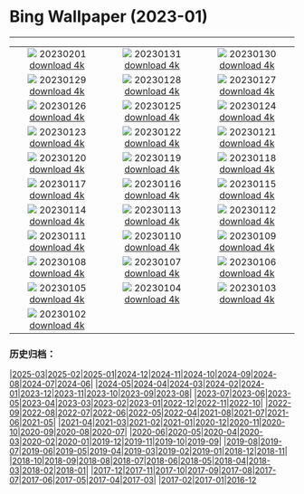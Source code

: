 # Bing Wallpaper (2023-01)
**************
| | | |
|:-:|:-:|:-:|
| ![](https://www.bing.com/th?id=OHR.SunriseCastle_EN-IN9910172594_1920x1080.jpg) 20230201 [download 4k](https://www.bing.com/th?id=OHR.SunriseCastle_EN-IN9910172594_UHD.jpg) | ![](https://www.bing.com/th?id=OHR.ZebraTrio_EN-IN8432077047_1920x1080.jpg) 20230131 [download 4k](https://www.bing.com/th?id=OHR.ZebraTrio_EN-IN8432077047_UHD.jpg) | ![](https://www.bing.com/th?id=OHR.IceSailingBalaton_EN-IN8180074749_1920x1080.jpg) 20230130 [download 4k](https://www.bing.com/th?id=OHR.IceSailingBalaton_EN-IN8180074749_UHD.jpg) |
| ![](https://www.bing.com/th?id=OHR.BlackbirdDay_EN-IN7823389227_1920x1080.jpg) 20230129 [download 4k](https://www.bing.com/th?id=OHR.BlackbirdDay_EN-IN7823389227_UHD.jpg) | ![](https://www.bing.com/th?id=OHR.BlueBahamas_EN-IN7452077068_1920x1080.jpg) 20230128 [download 4k](https://www.bing.com/th?id=OHR.BlueBahamas_EN-IN7452077068_UHD.jpg) | ![](https://www.bing.com/th?id=OHR.RedMangrove_EN-IN0543643621_1920x1080.jpg) 20230127 [download 4k](https://www.bing.com/th?id=OHR.RedMangrove_EN-IN0543643621_UHD.jpg) |
| ![](https://www.bing.com/th?id=OHR.RepublicDayIndia_EN-IN3615309458_1920x1080.jpg) 20230126 [download 4k](https://www.bing.com/th?id=OHR.RepublicDayIndia_EN-IN3615309458_UHD.jpg) | ![](https://www.bing.com/th?id=OHR.BirksofAberfeldy_EN-IN3525556475_1920x1080.jpg) 20230125 [download 4k](https://www.bing.com/th?id=OHR.BirksofAberfeldy_EN-IN3525556475_UHD.jpg) | ![](https://www.bing.com/th?id=OHR.ColleSantaLucia_EN-IN1640555463_1920x1080.jpg) 20230124 [download 4k](https://www.bing.com/th?id=OHR.ColleSantaLucia_EN-IN1640555463_UHD.jpg) |
| ![](https://www.bing.com/th?id=OHR.SunriseMoai_EN-IN1303011589_1920x1080.jpg) 20230123 [download 4k](https://www.bing.com/th?id=OHR.SunriseMoai_EN-IN1303011589_UHD.jpg) | ![](https://www.bing.com/th?id=OHR.YearRabbit_EN-IN7844719678_1920x1080.jpg) 20230122 [download 4k](https://www.bing.com/th?id=OHR.YearRabbit_EN-IN7844719678_UHD.jpg) | ![](https://www.bing.com/th?id=OHR.HuggingKanga_EN-IN7247049713_1920x1080.jpg) 20230121 [download 4k](https://www.bing.com/th?id=OHR.HuggingKanga_EN-IN7247049713_UHD.jpg) |
| ![](https://www.bing.com/th?id=OHR.FalklandKings_EN-IN5015994063_1920x1080.jpg) 20230120 [download 4k](https://www.bing.com/th?id=OHR.FalklandKings_EN-IN5015994063_UHD.jpg) | ![](https://www.bing.com/th?id=OHR.SFFParkCity_EN-IN4156395543_1920x1080.jpg) 20230119 [download 4k](https://www.bing.com/th?id=OHR.SFFParkCity_EN-IN4156395543_UHD.jpg) | ![](https://www.bing.com/th?id=OHR.WhiteSands_EN-IN3039579374_1920x1080.jpg) 20230118 [download 4k](https://www.bing.com/th?id=OHR.WhiteSands_EN-IN3039579374_UHD.jpg) |
| ![](https://www.bing.com/th?id=OHR.SessileOaks_EN-IN6053760695_1920x1080.jpg) 20230117 [download 4k](https://www.bing.com/th?id=OHR.SessileOaks_EN-IN6053760695_UHD.jpg) | ![](https://www.bing.com/th?id=OHR.FrozenBubblesAlberta_EN-IN7514803517_1920x1080.jpg) 20230116 [download 4k](https://www.bing.com/th?id=OHR.FrozenBubblesAlberta_EN-IN7514803517_UHD.jpg) | ![](https://www.bing.com/th?id=OHR.Turku_EN-IN9478951244_1920x1080.jpg) 20230115 [download 4k](https://www.bing.com/th?id=OHR.Turku_EN-IN9478951244_UHD.jpg) |
| ![](https://www.bing.com/th?id=OHR.KitesLohriIndia_EN-IN5360053667_1920x1080.jpg) 20230114 [download 4k](https://www.bing.com/th?id=OHR.KitesLohriIndia_EN-IN5360053667_UHD.jpg) | ![](https://www.bing.com/th?id=OHR.Pneumatocysts_EN-IN4130711464_1920x1080.jpg) 20230113 [download 4k](https://www.bing.com/th?id=OHR.Pneumatocysts_EN-IN4130711464_UHD.jpg) | ![](https://www.bing.com/th?id=OHR.RumeliHisari_EN-IN4199617133_1920x1080.jpg) 20230112 [download 4k](https://www.bing.com/th?id=OHR.RumeliHisari_EN-IN4199617133_UHD.jpg) |
| ![](https://www.bing.com/th?id=OHR.Umschreibung_EN-IN3686587993_1920x1080.jpg) 20230111 [download 4k](https://www.bing.com/th?id=OHR.Umschreibung_EN-IN3686587993_UHD.jpg) | ![](https://www.bing.com/th?id=OHR.HummockIce_EN-IN2980113673_1920x1080.jpg) 20230110 [download 4k](https://www.bing.com/th?id=OHR.HummockIce_EN-IN2980113673_UHD.jpg) | ![](https://www.bing.com/th?id=OHR.BisonWindCave_EN-IN2393478643_1920x1080.jpg) 20230109 [download 4k](https://www.bing.com/th?id=OHR.BisonWindCave_EN-IN2393478643_UHD.jpg) |
| ![](https://www.bing.com/th?id=OHR.Breckenridge_EN-IN1960589252_1920x1080.jpg) 20230108 [download 4k](https://www.bing.com/th?id=OHR.Breckenridge_EN-IN1960589252_UHD.jpg) | ![](https://www.bing.com/th?id=OHR.Mohair_EN-IN1427350845_1920x1080.jpg) 20230107 [download 4k](https://www.bing.com/th?id=OHR.Mohair_EN-IN1427350845_UHD.jpg) | ![](https://www.bing.com/th?id=OHR.BlackFell_EN-IN0276461423_1920x1080.jpg) 20230106 [download 4k](https://www.bing.com/th?id=OHR.BlackFell_EN-IN0276461423_UHD.jpg) |
| ![](https://www.bing.com/th?id=OHR.HIISSF_EN-IN9821449952_1920x1080.jpg) 20230105 [download 4k](https://www.bing.com/th?id=OHR.HIISSF_EN-IN9821449952_UHD.jpg) | ![](https://www.bing.com/th?id=OHR.Perihelion_EN-IN9134939468_1920x1080.jpg) 20230104 [download 4k](https://www.bing.com/th?id=OHR.Perihelion_EN-IN9134939468_UHD.jpg) | ![](https://www.bing.com/th?id=OHR.SandhillSleeping_EN-IN8423459941_1920x1080.jpg) 20230103 [download 4k](https://www.bing.com/th?id=OHR.SandhillSleeping_EN-IN8423459941_UHD.jpg) |
| ![](https://www.bing.com/th?id=OHR.HohenzollernBurg_EN-IN6368229470_1920x1080.jpg) 20230102 [download 4k](https://www.bing.com/th?id=OHR.HohenzollernBurg_EN-IN6368229470_UHD.jpg) |  |  |

### 历史归档：

|[2025-03](/../2025-03/2025-03.md)|[2025-02](/../2025-02/2025-02.md)|[2025-01](/../2025-01/2025-01.md)|[2024-12](/../2024-12/2024-12.md)|[2024-11](/../2024-11/2024-11.md)|[2024-10](/../2024-10/2024-10.md)|[2024-09](/../2024-09/2024-09.md)|[2024-08](/../2024-08/2024-08.md)|[2024-07](/../2024-07/2024-07.md)|[2024-06](/../2024-06/2024-06.md)|
|[2024-05](/../2024-05/2024-05.md)|[2024-04](/../2024-04/2024-04.md)|[2024-03](/../2024-03/2024-03.md)|[2024-02](/../2024-02/2024-02.md)|[2024-01](/../2024-01/2024-01.md)|[2023-12](/../2023-12/2023-12.md)|[2023-11](/../2023-11/2023-11.md)|[2023-10](/../2023-10/2023-10.md)|[2023-09](/../2023-09/2023-09.md)|[2023-08](/../2023-08/2023-08.md)|
|[2023-07](/../2023-07/2023-07.md)|[2023-06](/../2023-06/2023-06.md)|[2023-05](/../2023-05/2023-05.md)|[2023-04](/../2023-04/2023-04.md)|[2023-03](/../2023-03/2023-03.md)|[2023-02](/../2023-02/2023-02.md)|[2023-01](/2023-01.md)|[2022-12](/../2022-12/2022-12.md)|[2022-11](/../2022-11/2022-11.md)|[2022-10](/../2022-10/2022-10.md)|
|[2022-09](/../2022-09/2022-09.md)|[2022-08](/../2022-08/2022-08.md)|[2022-07](/../2022-07/2022-07.md)|[2022-06](/../2022-06/2022-06.md)|[2022-05](/../2022-05/2022-05.md)|[2022-04](/../2022-04/2022-04.md)|[2021-08](/../2021-08/2021-08.md)|[2021-07](/../2021-07/2021-07.md)|[2021-06](/../2021-06/2021-06.md)|[2021-05](/../2021-05/2021-05.md)|
|[2021-04](/../2021-04/2021-04.md)|[2021-03](/../2021-03/2021-03.md)|[2021-02](/../2021-02/2021-02.md)|[2021-01](/../2021-01/2021-01.md)|[2020-12](/../2020-12/2020-12.md)|[2020-11](/../2020-11/2020-11.md)|[2020-10](/../2020-10/2020-10.md)|[2020-09](/../2020-09/2020-09.md)|[2020-08](/../2020-08/2020-08.md)|[2020-07](/../2020-07/2020-07.md)|
|[2020-06](/../2020-06/2020-06.md)|[2020-05](/../2020-05/2020-05.md)|[2020-04](/../2020-04/2020-04.md)|[2020-03](/../2020-03/2020-03.md)|[2020-02](/../2020-02/2020-02.md)|[2020-01](/../2020-01/2020-01.md)|[2019-12](/../2019-12/2019-12.md)|[2019-11](/../2019-11/2019-11.md)|[2019-10](/../2019-10/2019-10.md)|[2019-09](/../2019-09/2019-09.md)|
|[2019-08](/../2019-08/2019-08.md)|[2019-07](/../2019-07/2019-07.md)|[2019-06](/../2019-06/2019-06.md)|[2019-05](/../2019-05/2019-05.md)|[2019-04](/../2019-04/2019-04.md)|[2019-03](/../2019-03/2019-03.md)|[2019-02](/../2019-02/2019-02.md)|[2019-01](/../2019-01/2019-01.md)|[2018-12](/../2018-12/2018-12.md)|[2018-11](/../2018-11/2018-11.md)|
|[2018-10](/../2018-10/2018-10.md)|[2018-09](/../2018-09/2018-09.md)|[2018-08](/../2018-08/2018-08.md)|[2018-07](/../2018-07/2018-07.md)|[2018-06](/../2018-06/2018-06.md)|[2018-05](/../2018-05/2018-05.md)|[2018-04](/../2018-04/2018-04.md)|[2018-03](/../2018-03/2018-03.md)|[2018-02](/../2018-02/2018-02.md)|[2018-01](/../2018-01/2018-01.md)|
|[2017-12](/../2017-12/2017-12.md)|[2017-11](/../2017-11/2017-11.md)|[2017-10](/../2017-10/2017-10.md)|[2017-09](/../2017-09/2017-09.md)|[2017-08](/../2017-08/2017-08.md)|[2017-07](/../2017-07/2017-07.md)|[2017-06](/../2017-06/2017-06.md)|[2017-05](/../2017-05/2017-05.md)|[2017-04](/../2017-04/2017-04.md)|[2017-03](/../2017-03/2017-03.md)|
|[2017-02](/../2017-02/2017-02.md)|[2017-01](/../2017-01/2017-01.md)|[2016-12](/../2016-12/2016-12.md)
